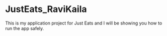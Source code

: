 # JustEats_RaviKaila
This is my application project for Just Eats and I will be showing you how to run the app safely.
